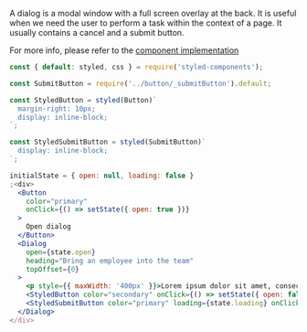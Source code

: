 A dialog is a modal window with a full screen overlay at the back. It is useful when we need the user to perform a task within the context of a page. It usually contains a cancel and a submit button.

For more info, please refer to the <a href="https://github.com/gazpachu/sugui/src/components/dialog/index.jsx" target="_blank">component implementation</a>

```jsx
const { default: styled, css } = require('styled-components');

const SubmitButton = require('../button/_submitButton').default;

const StyledButton = styled(Button)`
  margin-right: 10px;
  display: inline-block;
`;

const StyledSubmitButton = styled(SubmitButton)`
  display: inline-block;
`;

initialState = { open: null, loading: false }
;<div>
  <Button
    color="primary"
    onClick={() => setState({ open: true })}
  >
    Open dialog
  </Button>
  <Dialog
    open={state.open}
    heading="Bring an employee into the team"
    topOffset={0}
  >
    <p style={{ maxWidth: '400px' }}>Lorem ipsum dolor sit amet, consectetur adipiscing elit. Praesent faucibus, sapien id euismod suscipit, felis massa gravida lorem, a lacinia ipsum ipsum a neque. Cras nec pulvinar ligula. Pellentesque sollicitudin, nibh non ultricies ultrices, nulla eros tristique ligula, quis bibendum metus quam congue diam. Aenean tincidunt, purus eu mattis aliquam, mauris elit rhoncus lectus, at venenatis diam urna at turpis. Nam tempor, nisl et dignissim finibus, leo diam scelerisque est, eget rutrum risus sapien quis massa. Praesent condimentum ex vitae tincidunt eleifend. Nunc vehicula tellus ut nisi laoreet vulputate. Fusce luctus dui eu scelerisque euismod. Quisque aliquet lorem egestas elit faucibus commodo. In dictum at lectus ac auctor.</p>
    <StyledButton color="secondary" onClick={() => setState({ open: false, loading: false })}>Cancel</StyledButton>
    <StyledSubmitButton color="primary" loading={state.loading} onClick={() => setState({ loading: true })}>Submit</StyledSubmitButton>
  </Dialog>
</div>
```
